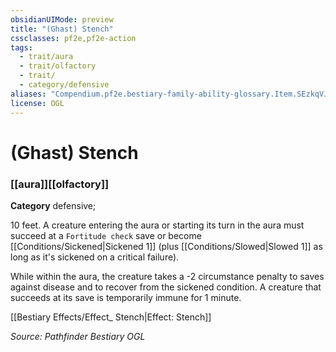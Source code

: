```yaml
---
obsidianUIMode: preview
title: "(Ghast) Stench"
cssclasses: pf2e,pf2e-action
tags:
  - trait/aura
  - trait/olfactory
  - trait/
  - category/defensive
aliases: "Compendium.pf2e.bestiary-family-ability-glossary.Item.SEzkqVJxr2eJDsuJ"
license: OGL
---
```

# (Ghast) Stench

### [[aura]][[olfactory]]

**Category** defensive; 




10 feet. A creature entering the aura or starting its turn in the aura must succeed at a `Fortitude check` save or become [[Conditions/Sickened|Sickened 1]] (plus [[Conditions/Slowed|Slowed 1]] as long as it's sickened on a critical failure).

While within the aura, the creature takes a -2 circumstance penalty to saves against disease and to recover from the sickened condition. A creature that succeeds at its save is temporarily immune for 1 minute.

[[Bestiary Effects/Effect_ Stench|Effect: Stench]]

*Source: Pathfinder Bestiary*
*OGL*
